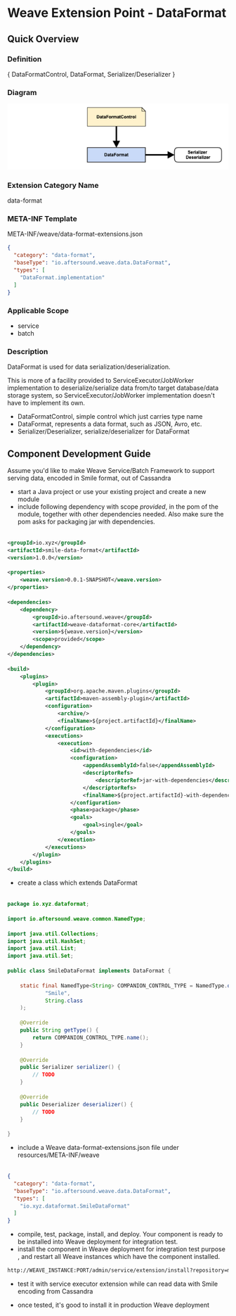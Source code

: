 # Weave Extension Point - DataFormat

## Quick Overview

### Definition

{ DataFormatControl, DataFormat, Serializer/Deserializer }

### Diagram

![](diagrams/WEAVE-EXTENSION-POINT-DATA-FORMAT.png)

### Extension Category Name

data-format

### META-INF Template

META-INF/weave/data-format-extensions.json

```json
{
  "category": "data-format",
  "baseType": "io.aftersound.weave.data.DataFormat",
  "types": [
    "DataFormat.implementation"
  ]
}
```

### Applicable Scope

- service
- batch

### Description

DataFormat is used for data serialization/deserialization. 

This is more of a facility provided to ServiceExecutor/JobWorker implementation to deserialize/serialize data from/to target 
database/data storage system, so ServiceExecutor/JobWorker implementation doesn't have to implement its own.

- DataFormatControl, simple control which just carries type name
- DataFormat, represents a data format, such as JSON, Avro, etc.
- Serializer/Deserializer, serialize/deserializer for DataFormat

## Component Development Guide

Assume you'd like to make Weave Service/Batch Framework to support serving data, encoded in Smile format, out of Cassandra

- start a Java project or use your existing project and create a new module
- include following dependency with scope *provided*, in the pom of the module, together with other dependencies needed.
Also make sure the pom asks for packaging jar with dependencies.  

```xml

<groupId>io.xyz</groupId>
<artifactId>smile-data-format</artifactId>
<version>1.0.0</version>

<properties>
    <weave.version>0.0.1-SNAPSHOT</weave.version>
</properties>

<dependencies>
    <dependency>
        <groupId>io.aftersound.weave</groupId>
        <artifactId>weave-dataformat-core</artifactId>
        <version>${weave.version}</version>
        <scope>provided</scope>
    </dependency>
</dependencies>

<build>
    <plugins>
        <plugin>
            <groupId>org.apache.maven.plugins</groupId>
            <artifactId>maven-assembly-plugin</artifactId>
            <configuration>
                <archive/>
                <finalName>${project.artifactId}</finalName>
            </configuration>
            <executions>
                <execution>
                    <id>with-dependencies</id>
                    <configuration>
                        <appendAssemblyId>false</appendAssemblyId>
                        <descriptorRefs>
                            <descriptorRef>jar-with-dependencies</descriptorRef>
                        </descriptorRefs>
                        <finalName>${project.artifactId}-with-dependencies-${project.version}</finalName>
                    </configuration>
                    <phase>package</phase>
                    <goals>
                        <goal>single</goal>
                    </goals>
                </execution>
            </executions>
        </plugin>
    </plugins>
</build>
```
- create a class which extends DataFormat  

```java

package io.xyz.dataformat;

import io.aftersound.weave.common.NamedType;

import java.util.Collections;
import java.util.HashSet;
import java.util.List;
import java.util.Set;

public class SmileDataFormat implements DataFormat {

    static final NamedType<String> COMPANION_CONTROL_TYPE = NamedType.of(
            "Smile",
            String.class
    );

    @Override
    public String getType() {
        return COMPANION_CONTROL_TYPE.name();
    }

    @Override
    public Serializer serializer() {
        // TODO
    }

    @Override
    public Deserializer deserializer() {
        // TODO
    }

}
```

- include a Weave data-format-extensions.json file under resources/META-INF/weave  

```json

{
  "category": "data-format",
  "baseType": "io.aftersound.weave.data.DataFormat",
  "types": [
    "io.xyz.dataformat.SmileDataFormat"
  ]
}

```
- compile, test, package, install, and deploy. Your component is ready to be installed into Weave deployment for 
integration test.
- install the component in Weave deployment for integration test purpose , and restart all Weave instances which have 
the component installed.  

```html
http://WEAVE_INSTANCE:PORT/admin/service/extension/install?repository=maven://MAVEN_REPOSITORY_URL&groupId=io.xyz&artifactId=smile-data-format&version=1.0.0
```

- test it with service executor extension while can read data with Smile encoding from Cassandra

- once tested, it's good to install it in production Weave deployment